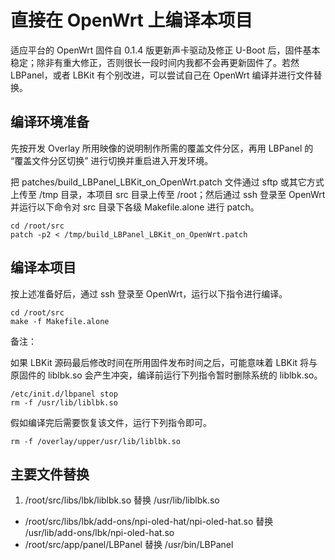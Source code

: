 # 直接在 OpenWrt 上编译本项目

适应平台的 OpenWrt 固件自 0.1.4 版更新声卡驱动及修正 U-Boot 后，固件基本稳定；除非有重大修正，否则很长一段时间内我都不会再更新固件了。若然 LBPanel，或者 LBKit 有个别改进，可以尝试自己在 OpenWrt 编译并进行文件替换。


## 编译环境准备

先按开发 Overlay 所用映像的说明制作所需的覆盖文件分区，再用 LBPanel 的 “覆盖文件分区切换” 进行切换并重启进入开发环境。

把 patches/build_LBPanel_LBKit_on_OpenWrt.patch 文件通过 sftp 或其它方式上传至 /tmp 目录，本项目 src 目录上传至 /root；然后通过 ssh 登录至 OpenWrt 并运行以下命令对 src 目录下各级 Makefile.alone 进行 patch。

	cd /root/src
	patch -p2 < /tmp/build_LBPanel_LBKit_on_OpenWrt.patch


## 编译本项目

按上述准备好后，通过 ssh 登录至 OpenWrt，运行以下指令进行编译。

	cd /root/src
	make -f Makefile.alone


备注：

如果 LBKit 源码最后修改时间在所用固件发布时间之后，可能意味着 LBKit 将与原固件的 liblbk.so 会产生冲突，编译前运行下列指令暂时删除系统的 liblbk.so。

	/etc/init.d/lbpanel stop
	rm -f /usr/lib/liblbk.so

假如编译完后需要恢复该文件，运行下列指令即可。

	rm -f /overlay/upper/usr/lib/liblbk.so


## 主要文件替换

1. /root/src/libs/lbk/liblbk.so 替换 /usr/lib/liblbk.so
+ /root/src/libs/lbk/add-ons/npi-oled-hat/npi-oled-hat.so 替换 /usr/lib/add-ons/lbk/npi-oled-hat.so
+ /root/src/app/panel/LBPanel 替换 /usr/bin/LBPanel


